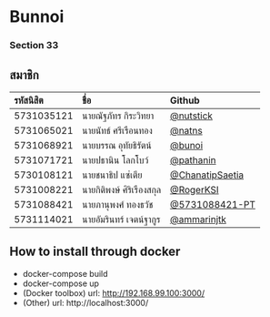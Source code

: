 # Bunnoi

### Section 33

## สมาชิก

| รหัสนิสิต | ชื่อ              | Github     |
|:---------- |:----------------------------- |:-------------------------------------------------------------------------------- |
| 5731035121 | นายณัฐภัทร กิระวิทยา     | [@nutstick](https://github.com/nutstick)         |
| 5731065021 | นายนัทธ์ ศรีเรือนทอง      | [@natns](https://github.com/natns)           |
| 5731068921 | นายบรรณ อุทัยธิรัตน์      | [@bunoi](https://github.com/bunoi)            |
| 5731071721 | นายปธานิน โลกโบว์       | [@pathanin](https://github.com/pathanin)        |
| 5730108121 | นายชนาธิป แซ่เตีย        | [@ChanatipSaetia](https://github.com/ChanatipSaetia)  |
| 5731008221 | นายกิติพงษ์ ศิริเรืองสกุล    | [@RogerKSI](https://github.com/RogerKSI)        |
| 5731088421 | นายภานุพงศ์ ทองธวัช     | [@5731088421-PT](https://github.com/5731088421-PT)    |
| 5731114021 | นายอัมรินทร์ เจตน์ฐากูร    | [@ammarinjtk](https://github.com/ammarinjtk)     |


## How to install through docker
 - docker-compose build
 - docker-compose up
 - (Docker toolbox) url: http://192.168.99.100:3000/
 - (Other) url: http://localhost:3000/